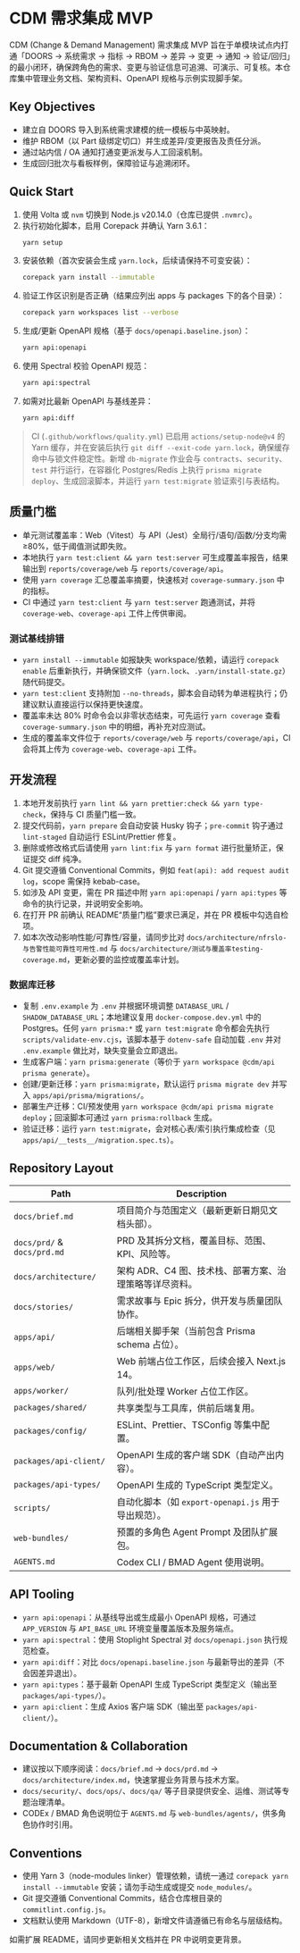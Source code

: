 # CDM 需求集成 MVP

CDM (Change & Demand Management) 需求集成 MVP 旨在于单模块试点内打通「DOORS → 系统需求 → 指标 → RBOM → 差异 → 变更 → 通知 → 验证/回归」的最小闭环，确保跨角色的需求、变更与验证信息可追溯、可演示、可复核。本仓库集中管理业务文档、架构资料、OpenAPI 规格与示例实现脚手架。

## Key Objectives

- 建立自 DOORS 导入到系统需求建模的统一模板与中英映射。
- 维护 RBOM（以 Part 级绑定切口）并生成差异/变更报告及责任分派。
- 通过站内信 / OA 通知打通变更派发与人工回滚机制。
- 生成回归批次与看板样例，保障验证与追溯闭环。

## Quick Start

1. 使用 Volta 或 `nvm` 切换到 Node.js v20.14.0（仓库已提供 `.nvmrc`）。
2. 执行初始化脚本，启用 Corepack 并确认 Yarn 3.6.1：
   ```bash
   yarn setup
   ```
3. 安装依赖（首次安装会生成 `yarn.lock`，后续请保持不可变安装）：
   ```bash
   corepack yarn install --immutable
   ```
4. 验证工作区识别是否正确（结果应列出 apps 与 packages 下的各个目录）：
   ```bash
   corepack yarn workspaces list --verbose
   ```
5. 生成/更新 OpenAPI 规格（基于 `docs/openapi.baseline.json`）：
   ```bash
   yarn api:openapi
   ```
6. 使用 Spectral 校验 OpenAPI 规范：
   ```bash
   yarn api:spectral
   ```
7. 如需对比最新 OpenAPI 与基线差异：
   ```bash
   yarn api:diff
   ```

> CI (`.github/workflows/quality.yml`) 已启用 `actions/setup-node@v4` 的 Yarn 缓存，并在安装后执行 `git diff --exit-code yarn.lock`，确保缓存命中与锁文件稳定性。新增 `db-migrate` 作业会与 `contracts`、`security`、`test` 并行运行，在容器化 Postgres/Redis 上执行 `prisma migrate deploy`、生成回滚脚本，并运行 `yarn test:migrate` 验证索引与表结构。

## 质量门槛

- 单元测试覆盖率：Web（Vitest）与 API（Jest）全局行/语句/函数/分支均需 ≥80%，低于阈值测试即失败。
- 本地执行 `yarn test:client && yarn test:server` 可生成覆盖率报告，结果输出到 `reports/coverage/web` 与 `reports/coverage/api`。
- 使用 `yarn coverage` 汇总覆盖率摘要，快速核对 `coverage-summary.json` 中的指标。
- CI 中通过 `yarn test:client` 与 `yarn test:server` 跑通测试，并将 `coverage-web`、`coverage-api` 工件上传供审阅。

### 测试基线排错

- `yarn install --immutable` 如报缺失 workspace/依赖，请运行 `corepack enable` 后重新执行，并确保锁文件（`yarn.lock`、`.yarn/install-state.gz`）随代码提交。
- `yarn test:client` 支持附加 `--no-threads`，脚本会自动转为单进程执行；仍建议默认直接运行以保持更快速度。
- 覆盖率未达 80% 时命令会以非零状态结束，可先运行 `yarn coverage` 查看 `coverage-summary.json` 中的明细，再补充对应测试。
- 生成的覆盖率文件位于 `reports/coverage/web` 与 `reports/coverage/api`，CI 会将其上传为 `coverage-web`、`coverage-api` 工件。

## 开发流程

1. 本地开发前执行 `yarn lint && yarn prettier:check && yarn type-check`，保持与 CI 质量门槛一致。
2. 提交代码前，`yarn prepare` 会自动安装 Husky 钩子；`pre-commit` 钩子通过 `lint-staged` 自动运行 ESLint/Prettier 修复。
3. 删除或修改格式后请使用 `yarn lint:fix` 与 `yarn format` 进行批量矫正，保证提交 diff 纯净。
4. Git 提交遵循 Conventional Commits，例如 `feat(api): add request audit log`，scope 需保持 kebab-case。
5. 如涉及 API 变更，需在 PR 描述中附 `yarn api:openapi` / `yarn api:types` 等命令的执行记录，并说明安全影响。
6. 在打开 PR 前确认 README“质量门槛”要求已满足，并在 PR 模板中勾选自检项。
7. 如本次改动影响性能/可靠性/容量，请同步比对 `docs/architecture/nfrslo-与告警性能可靠性可用性.md` 与 `docs/architecture/测试与覆盖率testing-coverage.md`，更新必要的监控或覆盖率计划。

### 数据库迁移

- 复制 `.env.example` 为 `.env` 并根据环境调整 `DATABASE_URL` / `SHADOW_DATABASE_URL`；本地建议复用 `docker-compose.dev.yml` 中的 Postgres。任何 `yarn prisma:*` 或 `yarn test:migrate` 命令都会先执行 `scripts/validate-env.cjs`，该脚本基于 `dotenv-safe` 自动加载 `.env` 并对 `.env.example` 做比对，缺失变量会立即退出。
- 生成客户端：`yarn prisma:generate`（等价于 `yarn workspace @cdm/api prisma generate`）。
- 创建/更新迁移：`yarn prisma:migrate`，默认运行 `prisma migrate dev` 并写入 `apps/api/prisma/migrations/`。
- 部署生产迁移：CI/预发使用 `yarn workspace @cdm/api prisma migrate deploy`；回滚脚本可通过 `yarn prisma:rollback` 生成。
- 验证迁移：运行 `yarn test:migrate`，会对核心表/索引执行集成检查（见 `apps/api/__tests__/migration.spec.ts`）。

## Repository Layout

| Path                        | Description                                             |
| --------------------------- | ------------------------------------------------------- |
| `docs/brief.md`             | 项目简介与范围定义（最新更新日期见文档头部）。          |
| `docs/prd/` & `docs/prd.md` | PRD 及其拆分文档，覆盖目标、范围、KPI、风险等。         |
| `docs/architecture/`        | 架构 ADR、C4 图、技术栈、部署方案、治理策略等详尽资料。 |
| `docs/stories/`             | 需求故事与 Epic 拆分，供开发与质量团队协作。            |
| `apps/api/`                 | 后端相关脚手架（当前包含 Prisma schema 占位）。         |
| `apps/web/`                 | Web 前端占位工作区，后续会接入 Next.js 14。             |
| `apps/worker/`              | 队列/批处理 Worker 占位工作区。                         |
| `packages/shared/`          | 共享类型与工具库，供前后端复用。                        |
| `packages/config/`          | ESLint、Prettier、TSConfig 等集中配置。                 |
| `packages/api-client/`      | OpenAPI 生成的客户端 SDK（自动产出内容）。              |
| `packages/api-types/`       | OpenAPI 生成的 TypeScript 类型定义。                    |
| `scripts/`                  | 自动化脚本（如 `export-openapi.js` 用于导出规范）。     |
| `web-bundles/`              | 预置的多角色 Agent Prompt 及团队扩展包。                |
| `AGENTS.md`                 | Codex CLI / BMAD Agent 使用说明。                       |

## API Tooling

- `yarn api:openapi`：从基线导出或生成最小 OpenAPI 规格，可通过 `APP_VERSION` 与 `API_BASE_URL` 环境变量覆盖版本及服务端点。
- `yarn api:spectral`：使用 Stoplight Spectral 对 `docs/openapi.json` 执行规范检查。
- `yarn api:diff`：对比 `docs/openapi.baseline.json` 与最新导出的差异（不会因差异退出）。
- `yarn api:types`：基于最新 OpenAPI 生成 TypeScript 类型定义（输出至 `packages/api-types/`）。
- `yarn api:client`：生成 Axios 客户端 SDK（输出至 `packages/api-client/`）。

## Documentation & Collaboration

- 建议按以下顺序阅读：`docs/brief.md` → `docs/prd.md` → `docs/architecture/index.md`，快速掌握业务背景与技术方案。
- `docs/security/`、`docs/ops/`、`docs/qa/` 等子目录提供安全、运维、测试等专题治理清单。
- CODEx / BMAD 角色说明位于 `AGENTS.md` 与 `web-bundles/agents/`，供多角色协作时引用。

## Conventions

- 使用 Yarn 3（node-modules linker）管理依赖，请统一通过 `corepack yarn install --immutable` 安装；请勿手动生成或提交 `node_modules/`。
- Git 提交遵循 Conventional Commits，结合仓库根目录的 `commitlint.config.js`。
- 文档默认使用 Markdown（UTF-8），新增文件请遵循已有命名与层级结构。

如需扩展 README，请同步更新相关文档并在 PR 中说明变更背景。
